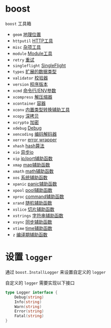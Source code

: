 # boost

`boost` 工具箱

- `geom` [地理位置](https://github.com/sandwich-go/boost/tree/main/geom/README.md)
- `httputil` [HTTP工具](https://github.com/sandwich-go/boost/tree/main/httputil/README.md)
- `misc` [杂项工具](https://github.com/sandwich-go/boost/tree/main/misc/README.md)
- `module` [Module工具](https://github.com/sandwich-go/boost/tree/main/module/README.md)
- `retry` [重试](https://github.com/sandwich-go/boost/tree/main/retry/README.md)
- `singleflight` [SingleFlight](https://github.com/sandwich-go/boost/tree/main/singleflight/README.md)
- `types` [扩展的数据类型](https://github.com/sandwich-go/boost/tree/main/types/README.md)
- `validator` [校验器](https://github.com/sandwich-go/boost/tree/main/validator/README.md)
- `version` [程序版本](https://github.com/sandwich-go/boost/tree/main/version/README.md)
- `xcmd` [命令行/ENV参数](https://github.com/sandwich-go/boost/tree/main/xcmd/README.md)
- `xcompress` [解压缩器](https://github.com/sandwich-go/boost/tree/main/xcompress/README.md)
- `xcontainer` [容器](https://github.com/sandwich-go/boost/tree/main/xcontainer/README.md)
- `xconv` [内置类型转换辅助工具](https://github.com/sandwich-go/boost/tree/main/xconv/README.md)
- `xcopy` [深拷贝](https://github.com/sandwich-go/boost/tree/main/xcopy/README.md)
- `xcrypto` [加密](https://github.com/sandwich-go/boost/tree/main/xcrypto/README.md)
- `xdebug` [Debug](https://github.com/sandwich-go/boost/tree/main/xdebug/README.md)
- `xencoding` [编码解码器](https://github.com/sandwich-go/boost/tree/main/xencoding/README.md)
- `xerror` [error wrapper](https://github.com/sandwich-go/boost/tree/main/xerror/README.md)
- `xhash` [hash算法](https://github.com/sandwich-go/boost/tree/main/xhash/README.md)
- `xio` [异步io](https://github.com/sandwich-go/boost/tree/main/xio/README.md)
- `xip` [ip/port辅助函数](https://github.com/sandwich-go/boost/tree/main/xip/README.md)
- `xmap` [map辅助函数](https://github.com/sandwich-go/boost/tree/main/xmap/README.md)
- `xmath` [math辅助函数](https://github.com/sandwich-go/boost/tree/main/xmath/README.md)
- `xos` [系统辅助函数](https://github.com/sandwich-go/boost/tree/main/xos/README.md)
- `xpanic` [panic辅助函数](https://github.com/sandwich-go/boost/tree/main/xpanic/README.md)
- `xpool` [pool辅助函数](https://github.com/sandwich-go/boost/tree/main/xpool/README.md)
- `xproc` [command辅助函数](https://github.com/sandwich-go/boost/tree/main/xproc/README.md)
- `xrand` [随机辅助函数](https://github.com/sandwich-go/boost/tree/main/xrand/README.md)
- `xslice` [切片辅助函数](https://github.com/sandwich-go/boost/tree/main/xslice/README.md)
- `xstrings` [字符串辅助函数](https://github.com/sandwich-go/boost/tree/main/xstrings/README.md)
- `xsync` [同步辅助函数](https://github.com/sandwich-go/boost/tree/main/xsync/README.md)
- `xtime` [time辅助函数](https://github.com/sandwich-go/boost/tree/main/xtime/README.md)
- `z` [编译期辅助函数](https://github.com/sandwich-go/boost/tree/main/z/README.md)

# 设置 `logger`
通过 `boost.InstallLogger` 来设置自定义的 `logger`

自定义的 `logger` 需要实现以下接口

```go
type Logger interface {
    Debug(string)
    Info(string)
    Warn(string)
    Error(string)
    Fatal(string)
}
```